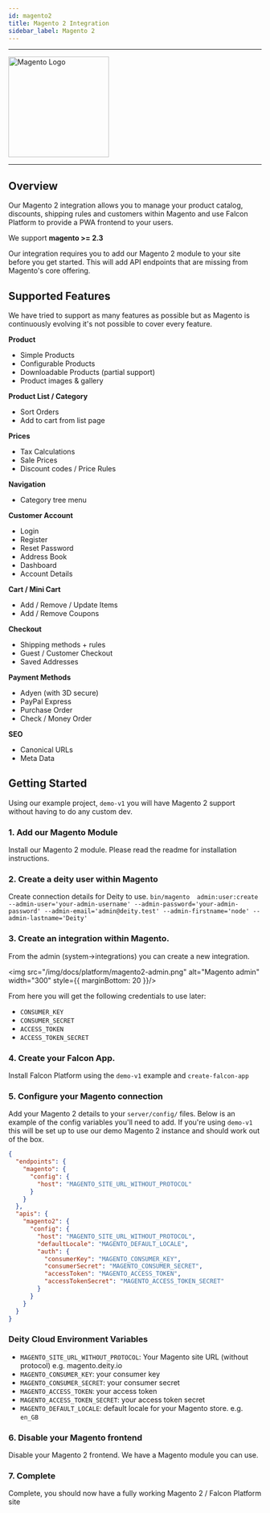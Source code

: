 ```yaml
---
id: magento2
title: Magento 2 Integration
sidebar_label: Magento 2
---
```


---

<a href="https://magento.com/" rel="noreferrer noopener" target="_blank" aria-label="visit the Magento site">
  <img src="/img/docs/platform/magento-logo.svg" alt="Magento Logo" width="200"/>
</a>

---

## Overview

Our Magento 2 integration allows you to manage your product catalog, discounts, shipping rules and customers within Magento and use Falcon Platform to provide a PWA frontend to your users.

We support **magento >= 2.3**

Our integration requires you to add our Magento 2 module to your site before you get started. This will add API endpoints that are missing from Magento's core offering.

## Supported Features

We have tried to support as many features as possible but as Magento is continuously evolving it's not possible to cover every feature.

**Product**

- Simple Products
- Configurable Products
- Downloadable Products (partial support)
- Product images & gallery

**Product List / Category**

- Sort Orders
- Add to cart from list page

**Prices**
- Tax Calculations
- Sale Prices
- Discount codes / Price Rules

**Navigation**

- Category tree menu

**Customer Account**

- Login
- Register
- Reset Password
- Address Book
- Dashboard
- Account Details

**Cart / Mini Cart**

- Add / Remove / Update Items
- Add / Remove Coupons

**Checkout**

- Shipping methods + rules
- Guest / Customer Checkout
- Saved Addresses

**Payment Methods**
- Adyen (with 3D secure)
- PayPal Express
- Purchase Order
- Check / Money Order

**SEO**

- Canonical URLs
- Meta Data


## Getting Started

Using our example project, `demo-v1` you will have Magento 2 support without having to do any custom dev.

### 1. Add our Magento Module
Install our Magento 2 module. Please read the readme for installation instructions.

### 2. Create a deity user within Magento
Create connection details for Deity to use.
`bin/magento  admin:user:create  --admin-user='your-admin-username' --admin-password='your-admin-password' --admin-email='admin@deity.test' --admin-firstname='node' --admin-lastname='Deity'`

### 3. Create an integration within Magento.

From the admin (system->integrations) you can create a new integration.

<img src="/img/docs/platform/magento2-admin.png" alt="Magento admin" width="300" style={{ marginBottom: 20 }}/>

From here you will get the following credentials to use later:

- `CONSUMER_KEY`
- `CONSUMER_SECRET`
- `ACCESS_TOKEN`
- `ACCESS_TOKEN_SECRET`

### 4. Create your Falcon App.
Install Falcon Platform using the `demo-v1` example and `create-falcon-app`

### 5. Configure your Magento connection
Add your Magento 2 details to your `server/config/` files. Below is an example of the config variables you'll need to add.
If you're using `demo-v1` this will be set up to use our demo Magento 2 instance and should work out of the box.

```json
{
  "endpoints": {
    "magento": {
      "config": {
        "host": "MAGENTO_SITE_URL_WITHOUT_PROTOCOL"
      }
    }
  },
  "apis": {
    "magento2": {
      "config": {
        "host": "MAGENTO_SITE_URL_WITHOUT_PROTOCOL",
        "defaultLocale": "MAGENTO_DEFAULT_LOCALE",
        "auth": {
          "consumerKey": "MAGENTO_CONSUMER_KEY",
          "consumerSecret": "MAGENTO_CONSUMER_SECRET",
          "accessToken": "MAGENTO_ACCESS_TOKEN",
          "accessTokenSecret": "MAGENTO_ACCESS_TOKEN_SECRET"
        }
      }
    }
  }
}

```

### Deity Cloud Environment Variables

- `MAGENTO_SITE_URL_WITHOUT_PROTOCOL`: Your Magento site URL (without protocol) e.g. magento.deity.io
- `MAGENTO_CONSUMER_KEY`: your consumer key
- `MAGENTO_CONSUMER_SECRET`: your consumer secret
- `MAGENTO_ACCESS_TOKEN`: your access token
- `MAGENTO_ACCESS_TOKEN_SECRET`: your access token secret
- `MAGENTO_DEFAULT_LOCALE`: default locale for your Magento store. e.g. `en_GB`

### 6. Disable your Magento frontend
Disable your Magento 2 frontend. We have a Magento module you can use.

### 7. Complete
Complete, you should now have a fully working Magento 2 / Falcon Platform site
